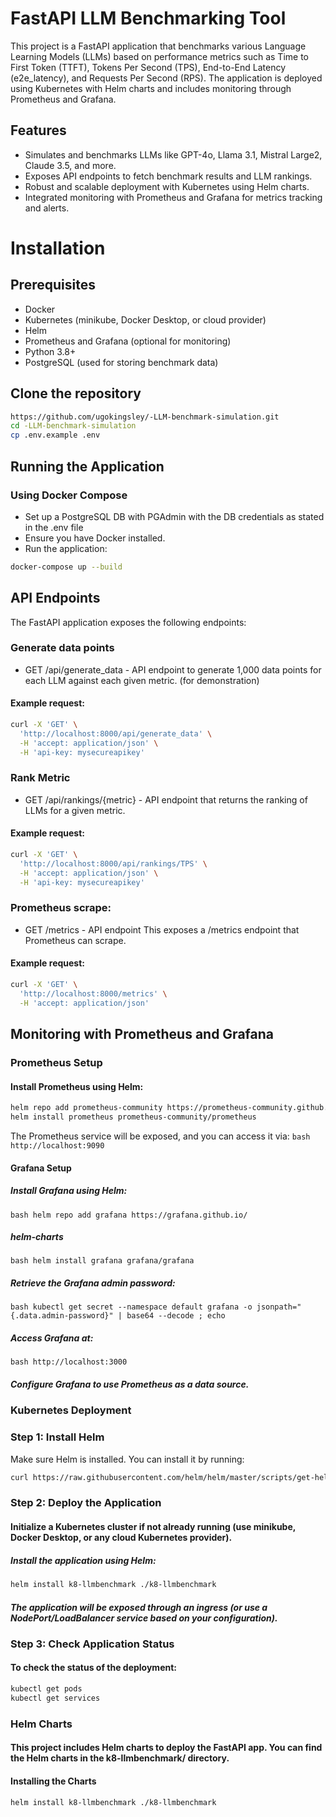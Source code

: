 
# FastAPI LLM Benchmarking Tool

This project is a FastAPI application that benchmarks various Language Learning Models (LLMs) based on performance metrics such as Time to First Token (TTFT), Tokens Per Second (TPS), End-to-End Latency (e2e_latency), and Requests Per Second (RPS). The application is deployed using Kubernetes with Helm charts and includes monitoring through Prometheus and Grafana.

## Features
- Simulates and benchmarks LLMs like GPT-4o, Llama 3.1, Mistral Large2, Claude 3.5, and more.
- Exposes API endpoints to fetch benchmark results and LLM rankings.
- Robust and scalable deployment with Kubernetes using Helm charts.
- Integrated monitoring with Prometheus and Grafana for metrics tracking and alerts.


# Installation
## Prerequisites
- Docker
- Kubernetes (minikube, Docker Desktop, or cloud provider)
- Helm
- Prometheus and Grafana (optional for monitoring)
- Python 3.8+
- PostgreSQL (used for storing benchmark data)

## Clone the repository
```bash
https://github.com/ugokingsley/-LLM-benchmark-simulation.git
cd -LLM-benchmark-simulation
cp .env.example .env
```

## Running the Application
### Using Docker Compose
- Set up a PostgreSQL DB with PGAdmin with the DB credentials as stated in the .env file
- Ensure you have Docker installed.
- Run the application:

```bash
docker-compose up --build
```

## API Endpoints
The FastAPI application exposes the following endpoints:

### Generate data points
- GET /api/generate_data -  API endpoint to generate 1,000 data points for each LLM against each given metric.
(for demonstration)

#### Example request:
```bash
curl -X 'GET' \
  'http://localhost:8000/api/generate_data' \
  -H 'accept: application/json' \
  -H 'api-key: mysecureapikey'
```

### Rank Metric
- GET /api/rankings/{metric} -  API endpoint that returns the ranking of LLMs for a given metric.

#### Example request:
```bash
curl -X 'GET' \
  'http://localhost:8000/api/rankings/TPS' \
  -H 'accept: application/json' \
  -H 'api-key: mysecureapikey'
```

### Prometheus scrape:
- GET /metrics -  API endpoint This exposes a /metrics endpoint that Prometheus can scrape.

#### Example request:
```bash
curl -X 'GET' \
  'http://localhost:8000/metrics' \
  -H 'accept: application/json'
```


## Monitoring with Prometheus and Grafana
### Prometheus Setup
#### Install Prometheus using Helm:
```bash
helm repo add prometheus-community https://prometheus-community.github.io/helm-charts
helm install prometheus prometheus-community/prometheus
```

The Prometheus service will be exposed, and you can access it via:
```bash http://localhost:9090```

#### Grafana Setup
##### Install Grafana using Helm:

```bash helm repo add grafana https://grafana.github.io/ ```

##### helm-charts
```bash helm install grafana grafana/grafana```

##### Retrieve the Grafana admin password:

```bash kubectl get secret --namespace default grafana -o jsonpath="{.data.admin-password}" | base64 --decode ; echo```

##### Access Grafana at:
```bash http://localhost:3000 ```

##### Configure Grafana to use Prometheus as a data source.


### Kubernetes Deployment
### Step 1: Install Helm
Make sure Helm is installed. You can install it by running:
```bash 
curl https://raw.githubusercontent.com/helm/helm/master/scripts/get-helm-3 | bash

```

### Step 2: Deploy the Application
#### Initialize a Kubernetes cluster if not already running (use minikube, Docker Desktop, or any cloud Kubernetes provider).

##### Install the application using Helm:
```bash
helm install k8-llmbenchmark ./k8-llmbenchmark
 ```

##### The application will be exposed through an ingress (or use a NodePort/LoadBalancer service based on your configuration).

### Step 3: Check Application Status
#### To check the status of the deployment:
```bash
kubectl get pods
kubectl get services
 ```

### Helm Charts
#### This project includes Helm charts to deploy the FastAPI app. You can find the Helm charts in the k8-llmbenchmark/ directory.

#### Installing the Charts
```bash
helm install k8-llmbenchmark ./k8-llmbenchmark

 ```

